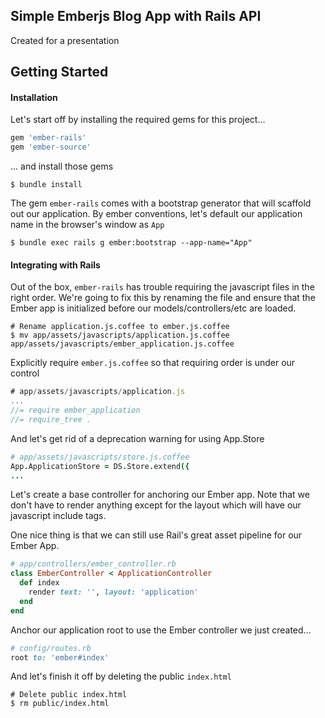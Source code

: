 ## Simple Emberjs Blog App with Rails API

Created for a presentation

## Getting Started

#### Installation

Let's start off by installing the required gems for this project...

```ruby
gem 'ember-rails'
gem 'ember-source'
```

... and install those gems

```shell
$ bundle install
```

The gem `ember-rails` comes with a bootstrap generator that will scaffold out
our application. By ember conventions, let's default our application name in the
browser's window as `App`

```shell
$ bundle exec rails g ember:bootstrap --app-name="App"
```

#### Integrating with Rails

Out of the box, `ember-rails` has trouble requiring the javascript files in the
right order. We're going to fix this by renaming the file and ensure that the
Ember app is initialized before our models/controllers/etc are loaded.

```shell
# Rename application.js.coffee to ember.js.coffee
$ mv app/assets/javascripts/application.js.coffee app/assets/javascripts/ember_application.js.coffee
```
Explicitly require `ember.js.coffee` so that requiring order is under our
control

```js
# app/assets/javascripts/application.js
...
//= require ember_application
//= require_tree .
```

And let's get rid of a deprecation warning for using App.Store

```coffee
# app/assets/javascripts/store.js.coffee
App.ApplicationStore = DS.Store.extend({
...
```

Let's create a base controller for anchoring our Ember app. Note that we don't
have to render anything except for the layout which will have our javascript
include tags.

One nice thing is that we can still use Rail's great asset pipeline for our
Ember App.

```ruby
# app/controllers/ember_controller.rb
class EmberController < ApplicationController
  def index
    render text: '', layout: 'application'
  end
end
```

Anchor our application root to use the Ember controller we just created...

```ruby
# config/routes.rb
root to: 'ember#index'
```

And let's finish it off by deleting the public `index.html`

```shell
# Delete public index.html
$ rm public/index.html
```

